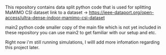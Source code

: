 This repository contains data split python code that is used for splitting MaMIMO CSI dataset
link to a dataset -> https://ieee-dataport.org/open-access/ultra-dense-indoor-mamimo-csi-dataset

main2 python code smaller copy of the main file which is not yet included in these repository
you can use main2 to get familiar with our setup and etc.

Right now i'm still running simulations, I willl add more infomation regarding this project later.
